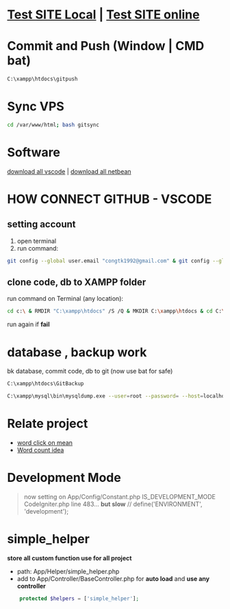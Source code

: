 # [Test SITE Local](http://localhost/)  |   [Test SITE online](http://52.185.134.172/)
# Commit and Push (Window | CMD bat)
```bat
C:\xampp\htdocs\gitpush
``` 
# Sync VPS
```bash
cd /var/www/html; bash gitsync
```
# Software
[download all vscode](https://www.dropbox.com/sh/sqtmrit7bmr8auu/AABm4R-uSwsFZZF2L0ERUahKa?dl=1)
 | [download all netbean](https://drive.google.com/uc?id=1ULRt6LHCkVi_3WMvv9QZ-Ee2TqiMFiHU&export=download)
# HOW CONNECT GITHUB - VSCODE
## setting account
1. open terminal
2. run command:<br>
```bash
git config --global user.email "congtk1992@gmail.com" & git config --global user.name "dilaccode"
```
## clone code, db to XAMPP folder
run command on Terminal (any location):<br>
```bash
cd c:\ & RMDIR "C:\xampp\htdocs" /S /Q & MKDIR C:\xampp\htdocs & cd C:\xampp\htdocs & git clone https://github.com/dilaccode/word-like-game.git . & C:\xampp\mysql\bin\mysql.exe --user=root --password= --host=localhost --port=3306 < "C:\xampp\htdocs\database\word_database.sql"
```
run again if **fail**
# database , backup work
bk database,  commit code, db to git (now use bat for safe)
```bat
C:\xampp\htdocs\GitBackup
```
```bash
C:\xampp\mysql\bin\mysqldump.exe --user=root --password= --host=localhost --port=3306 --result-file="C:\xampp\htdocs\database\word_database.sql" --databases "word" & git add -A & git commit -m "work backup: code, db" & git push
```
# Relate project
- [word click on mean](https://github.com/dilaccode/word)
- [Word count idea](https://github.com/quangcongvn/word-count)

# Development Mode
> now setting on App/Config/Constant.php IS_DEVELOPMENT_MODE
CodeIgniter.php line 483... **but slow**
// define('ENVIRONMENT', 'development');

# simple_helper
**store all custom function use for all project**
- path: App/Helper/simple_helper.php
- add to  App/Controller/BaseController.php for **auto load** and **use any controller**
```php
    protected $helpers = ['simple_helper'];
```
